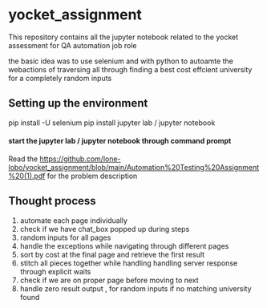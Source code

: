 # yocket_assignment
This repository  contains all the jupyter notebook related to the yocket assessment for QA automation job role

the basic idea was to use selenium and with python to autoamte the webactions of traversing all through finding a best cost effcient university for a completely random inputs 


## Setting up the environment 
pip install -U selenium
pip install jupyter lab / jupyter notebook

#### start the jupyter lab / jupyter notebook through command prompt

Read the https://github.com/lone-lobo/yocket_assignment/blob/main/Automation%20Testing%20Assignment%20(1).pdf for the problem description


## Thought process 
 1. automate each page individually 
 2. check if we have chat_box popped up during steps
 3. random inputs for all pages
 4. handle the exceptions while navigating through different pages
 5. sort by cost at the final page and retrieve the first result
 6. stitch all pieces together while handling handling server response through explicit waits
 7. check if we are on proper page before moving to next
 8. handle zero result output , for random inputs if no matching university found 

